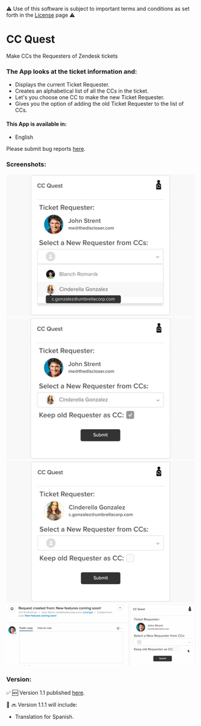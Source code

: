 ⚠️ Use of this software is subject to important terms and conditions as set forth in the [License](https://aculligan.github.io/license) page ⚠️

# CC Quest

Make CCs the Requesters of Zendesk tickets 

### The App looks at the ticket information and:

* Displays the current Ticket Requester.
* Creates an alphabetical list of all the CCs in the ticket.
* Let's you choose one CC to make the new Ticket Requester.
* Gives you the option of adding the old Ticket Requester to the list of CCs.

#### This App is available in: 

* English

Please submit bug reports [here](https://github.com/aculligan/CC_Quest/issues).

### Screenshots:
![Screenshot 1](assets/screenshot-1.png)
![Screenshot 2](assets/screenshot-2.png)
![Screenshot 3](assets/screenshot-3.png)
![Screenshot 4](assets/working.gif)

### Version:

✅ 🆕 Version 1.1 published [here](https://www.zendesk.com/apps/cc-quest/).

📝 🔜 Version 1.1.1 will include: 
* Translation for Spanish.
